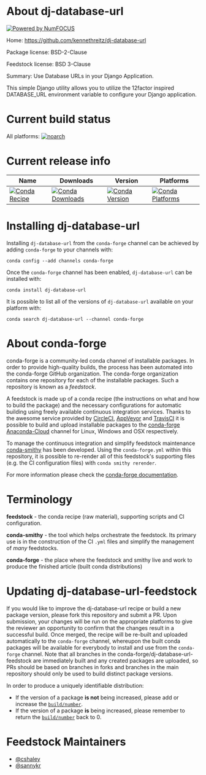 About dj-database-url
=====================

[![Powered by NumFOCUS](https://img.shields.io/badge/powered%20by-NumFOCUS-orange.svg?style=flat&colorA=E1523D&colorB=007D8A)](http://numfocus.org)

Home: https://github.com/kennethreitz/dj-database-url

Package license: BSD-2-Clause

Feedstock license: BSD 3-Clause

Summary: Use Database URLs in your Django Application.

This simple Django utility allows you to utilize the 12factor inspired
DATABASE_URL environment variable to configure your Django application.


Current build status
====================

All platforms:
[![noarch](https://img.shields.io/circleci/project/github/conda-forge/dj-database-url-feedstock/master.svg?label=noarch)](https://circleci.com/gh/conda-forge/dj-database-url-feedstock)

Current release info
====================

| Name | Downloads | Version | Platforms |
| --- | --- | --- | --- |
| [![Conda Recipe](https://img.shields.io/badge/recipe-dj--database--url-green.svg)](https://anaconda.org/conda-forge/dj-database-url) | [![Conda Downloads](https://img.shields.io/conda/dn/conda-forge/dj-database-url.svg)](https://anaconda.org/conda-forge/dj-database-url) | [![Conda Version](https://img.shields.io/conda/vn/conda-forge/dj-database-url.svg)](https://anaconda.org/conda-forge/dj-database-url) | [![Conda Platforms](https://img.shields.io/conda/pn/conda-forge/dj-database-url.svg)](https://anaconda.org/conda-forge/dj-database-url) |

Installing dj-database-url
==========================

Installing `dj-database-url` from the `conda-forge` channel can be achieved by adding `conda-forge` to your channels with:

```
conda config --add channels conda-forge
```

Once the `conda-forge` channel has been enabled, `dj-database-url` can be installed with:

```
conda install dj-database-url
```

It is possible to list all of the versions of `dj-database-url` available on your platform with:

```
conda search dj-database-url --channel conda-forge
```


About conda-forge
=================

conda-forge is a community-led conda channel of installable packages.
In order to provide high-quality builds, the process has been automated into the
conda-forge GitHub organization. The conda-forge organization contains one repository
for each of the installable packages. Such a repository is known as a *feedstock*.

A feedstock is made up of a conda recipe (the instructions on what and how to build
the package) and the necessary configurations for automatic building using freely
available continuous integration services. Thanks to the awesome service provided by
[CircleCI](https://circleci.com/), [AppVeyor](https://www.appveyor.com/)
and [TravisCI](https://travis-ci.org/) it is possible to build and upload installable
packages to the [conda-forge](https://anaconda.org/conda-forge)
[Anaconda-Cloud](https://anaconda.org/) channel for Linux, Windows and OSX respectively.

To manage the continuous integration and simplify feedstock maintenance
[conda-smithy](https://github.com/conda-forge/conda-smithy) has been developed.
Using the ``conda-forge.yml`` within this repository, it is possible to re-render all of
this feedstock's supporting files (e.g. the CI configuration files) with ``conda smithy rerender``.

For more information please check the [conda-forge documentation](https://conda-forge.org/docs/).

Terminology
===========

**feedstock** - the conda recipe (raw material), supporting scripts and CI configuration.

**conda-smithy** - the tool which helps orchestrate the feedstock.
                   Its primary use is in the construction of the CI ``.yml`` files
                   and simplify the management of *many* feedstocks.

**conda-forge** - the place where the feedstock and smithy live and work to
                  produce the finished article (built conda distributions)


Updating dj-database-url-feedstock
==================================

If you would like to improve the dj-database-url recipe or build a new
package version, please fork this repository and submit a PR. Upon submission,
your changes will be run on the appropriate platforms to give the reviewer an
opportunity to confirm that the changes result in a successful build. Once
merged, the recipe will be re-built and uploaded automatically to the
`conda-forge` channel, whereupon the built conda packages will be available for
everybody to install and use from the `conda-forge` channel.
Note that all branches in the conda-forge/dj-database-url-feedstock are
immediately built and any created packages are uploaded, so PRs should be based
on branches in forks and branches in the main repository should only be used to
build distinct package versions.

In order to produce a uniquely identifiable distribution:
 * If the version of a package **is not** being increased, please add or increase
   the [``build/number``](https://conda.io/docs/user-guide/tasks/build-packages/define-metadata.html#build-number-and-string).
 * If the version of a package **is** being increased, please remember to return
   the [``build/number``](https://conda.io/docs/user-guide/tasks/build-packages/define-metadata.html#build-number-and-string)
   back to 0.

Feedstock Maintainers
=====================

* [@cshaley](https://github.com/cshaley/)
* [@sannykr](https://github.com/sannykr/)

